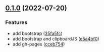 ## [0.1.0](https://github.com/w3labkr/js-shuffle-words/compare/0.0.3...0.1.0) (2022-07-20)


### Features

* add bootstrap ([35fa5fc](https://github.com/w3labkr/js-shuffle-words/commit/35fa5fcdd0ce3de4e70719ace8aecc4b97d51f0a))
* add bootstrap and clipboardJS ([e5a4bf0](https://github.com/w3labkr/js-shuffle-words/commit/e5a4bf02a38f12d5b895a1dc7b4735b786c78739))
* add gh-pages ([cceb754](https://github.com/w3labkr/js-shuffle-words/commit/cceb7542fd95f01166e06c5f09621a5d482e88c5))

